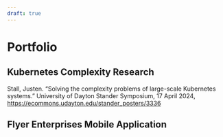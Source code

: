 ```yaml
---
draft: true
---
```

# Portfolio

## Kubernetes Complexity Research

Stall, Justen. “Solving the complexity problems of large-scale Kubernetes systems.” University of Dayton Stander Symposium, 17 April 2024, <https://ecommons.udayton.edu/stander_posters/3336>

## Flyer Enterprises Mobile Application
